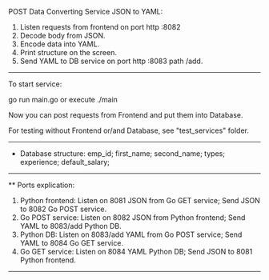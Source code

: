 POST Data Converting Service JSON to YAML:

1. Listen requests from frontend on port http :8082
2. Decode body from JSON.
3. Encode data into YAML.
4. Print structure on the screen.
5. Send YAML to DB service on port http :8083 path /add.
___

To start service:

go run main.go
or execute ./main

Now you can post requests from Frontend and put them into Database.

For testing without Frontend or/and Database, see "test_services" folder.
___

* Database structure:
emp_id;
first_name;
second_name;
types;
experience;
default_salary;
___

** Ports explication:
1) Python frontend: Listen on 8081 JSON from Go GET service;      Send JSON to 8082 Go POST service.
2) Go POST service: Listen on 8082 JSON from Python frontend;     Send YAML to 8083/add Python DB.
3) Python DB:       Listen on 8083/add YAML from Go POST service; Send YAML to 8084 Go GET service.
4) Go GET service:  Listen on 8084 YAML Python DB;                Send JSON to 8081 Python frontend. 
___
